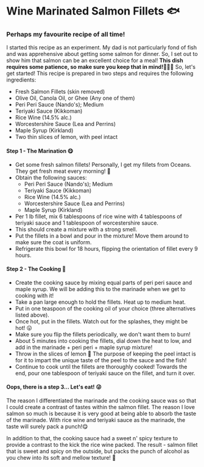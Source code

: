 # Wine Marinated Salmon Fillets 🐟
### Perhaps my favourite recipe of all time!
I started this recipe as an experiment. My dad is not particularly fond of fish and was apprehensive about getting some salmon for dinner. So, I set out to show him that salmon can be an excellent choice for a meal!
**This dish requires some patience, so make sure you keep that in mind!👨🏾‍🍳**
So, let's get started! This recipe is prepared in two steps and requires the following ingredients:
- Fresh Salmon Fillets (skin removed)
- Olive Oil, Canola Oil, or Ghee (Any one of them)
- Peri Peri Sauce (Nando's); Medium
- Teriyaki Sauce (Kikkoman)
- Rice Wine (14.5% alc.)
- Worcestershire Sauce (Lea and Perrins)
- Maple Syrup (Kirkland)
- Two thin slices of lemon, with peel intact

#### Step 1 - The Marination 😋
- Get some fresh salmon fillets! Personally, I get my fillets from Oceans. They get fresh meat every morning! 🥩
- Obtain the following sauces:
  - Peri Peri Sauce (Nando's); Medium
  - Teriyaki Sauce (Kikkoman)
  - Rice Wine (14.5% alc.)
  - Worcestershire Sauce (Lea and Perrins)
  - Maple Syrup (Kirkland)
- Per 1 lb fillet, mix 6 tablespoons of rice wine with 4 tablespoons of teriyaki sauce and 1 tablespoon of worcestershire sauce.
- This should create a mixture with a strong smell.
- Put the fillets in a bowl and pour in the mixture! Move them around to make sure the coat is uniform.
- Refrigerate this bowl for 18 hours, flipping the orientation of fillet every 9 hours.

#### Step 2 - The Cooking 🤩
- Create the cooking sauce by mixing equal parts of peri peri sauce and maple syrup. We will be adding this to the marinade when we get to cooking with it!
- Take a pan large enough to hold the fillets. Heat up to medium heat.
- Put in one teaspoon of the cooking oil of your choice (three alternatives listed above).
- Once hot, put in the fillets. Watch out for the splashes, they might be hot! 😛
- Make sure you flip the fillets periodically, we don't want them to burn! 
- About 5 minutes into cooking the fillets, dial down the heat to low, and add in the marinade + peri peri + maple syrup mixture!
- Throw in the slices of lemon 🍋 The purpose of keeping the peel intact is for it to impart the unique taste of the peel to the sauce and the fish! 
- Continue to cook until the fillets are thoroughly cooked! Towards the end, pour one tablespoon of teriyaki sauce on the fillet, and turn it over.

#### Oops, there is a step 3... Let's eat! 😜

The reason I differentiated the marinade and the cooking sauce was so that I could create a contrast of tastes within the salmon fillet. The reason I love salmon so much is because it is very good at being able to absorb the taste of the marinade. With rice wine and teriyaki sauce as the marinade, the taste will surely pack a punch!😋

In addition to that, the cooking sauce had a sweet n' spicy texture to provide a contrast to the kick the rice wine packed. The result - salmon fillet that is sweet and spicy on the outside, but packs the punch of alcohol as you chew into its soft and mellow texture! 🤤

